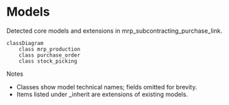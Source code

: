 # Models

Detected core models and extensions in mrp_subcontracting_purchase_link.

```mermaid
classDiagram
    class mrp_production
    class purchase_order
    class stock_picking
```

Notes
- Classes show model technical names; fields omitted for brevity.
- Items listed under _inherit are extensions of existing models.
